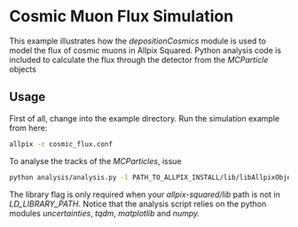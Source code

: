 # Cosmic Muon Flux Simulation
This example illustrates how the *depositionCosmics* module is used to model the flux of cosmic muons in Allpix Squared. Python analysis code is included to calculate the flux through the detector from the *MCParticle* objects

## Usage
First of all, change into the example directory. Run the simulation example from here:
```bash
allpix -c cosmic_flux.conf
```
To analyse the tracks of the *MCParticles*, issue
```bash
python analysis/analysis.py -l PATH_TO_ALLPIX_INSTALL/lib/libAllpixObjects.so
```
The library flag is only required when your *allpix-squared/lib* path is not in *LD_LIBRARY_PATH*.
Notice that the analysis script relies on the python modules *uncertainties*, *tqdm*, *matplotlib* and *numpy.*
